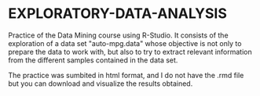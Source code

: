 # EXPLORATORY-DATA-ANALYSIS
Practice of the Data Mining course using R-Studio. It consists of the exploration of a data set "auto-mpg.data" whose objective is not only to prepare the data to work with, but also to try to extract relevant information from the different samples contained in the data set. 

The practice was sumbited in html format, and I do not have the .rmd file but you can download and visualize the results obtained.
